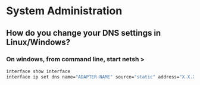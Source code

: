 # System Administration
## How do you change your DNS settings in Linux/Windows?
### On windows, from command line, start netsh >  
```cmd
interface show interface 
interface ip set dns name="ADAPTER-NAME" source="static" address="X.X.X.X"
```